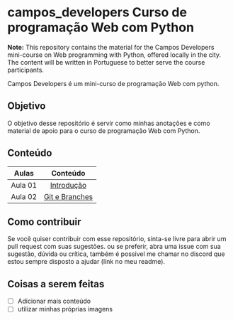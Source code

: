 # campos_developers Curso de programação Web com Python

**Note:** This repository contains the material for the Campos Developers mini-course on Web programming with Python, offered locally in the city. The content will be written in Portuguese to better serve the course participants.

Campos Developers é um mini-curso de programação Web com python.

## Objetivo

O objetivo desse repositório é servir como minhas anotações e como material de apoio para o curso de programação Web com Python.

## Conteúdo

| Aulas    |     Conteúdo                       |
|----------|:----------------------------------:|
| Aula 01  | [Introdução](aula01/README.md)     |
| Aula 02  | [Git e Branches](aula02/README.md) |

## Como contribuir

Se você quiser contribuir com esse repositório, sinta-se livre para abrir um pull request com suas sugestões.
ou se preferir, abra uma issue com sua sugestão, dúvida ou crítica, também é possivel me chamar no discord que estou sempre disposto a ajudar (link no meu readme).

## Coisas a serem feitas

- [ ] Adicionar mais conteúdo
- [ ] utilizar minhas próprias imagens
